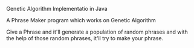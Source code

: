 Genetic Algorithm Implementatio in Java

A Phrase Maker program which works on Genetic Algorithm

Give a Phrase and it'll generate a population of random phrases and with the help of those random phrases, it'll try to make your phrase.
